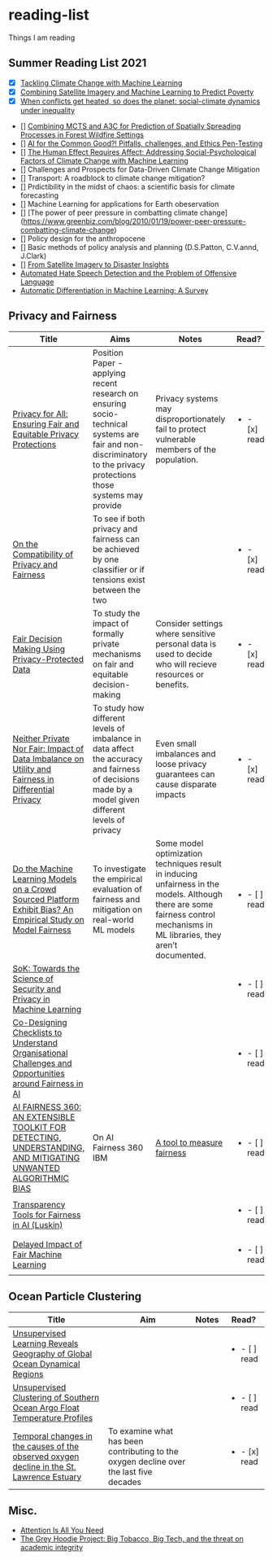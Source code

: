 # reading-list

Things I am reading 

## Summer Reading List 2021

- [x] [Tackling Climate Change with Machine Learning](https://arxiv.org/pdf/1906.05433.pdf)
- [x]  [Combining Satellite Imagery and Machine Learning to Predict Poverty](http://science.sciencemag.org/content/353/6301/790.long)
- [x] [When conflicts get heated, so does the planet: social-climate dynamics under inequality](https://www.biorxiv.org/content/10.1101/2020.09.15.298760v1)
- [] [Combining MCTS and A3C for Prediction of Spatially Spreading Processes in Forest Wildfire Settings](https://uwaterloo.ca/scholar/sites/ca.scholar/files/mcrowley/files/Canadian_AI_forestfire_2.pdf)
- [] [AI for the Common Good?! Pitfalls, challenges, and Ethics Pen-Testing](https://arxiv.org/pdf/1810.12847.pdf)
- [] [The Human Effect Requires Affect: Addressing Social-Psychological Factors of Climate Change with Machine Learning](https://www.climatechange.ai/papers/neurips2020/76)
- [] Challenges and Prospects for Data-Driven Climate Change Mitigation
- [] Transport: A roadblock to climate change mitigation?
- [] Prdictibility in the midst of chaos: a scientific basis for climate forecasting
- [] Machine Learning for applications for Earth obeservation
- [] [The power of peer pressure in combatting climate change] (https://www.greenbiz.com/blog/2010/01/19/power-peer-pressure-combatting-climate-change)
- [] Policy design for the anthropocene
- [] Basic methods of policy analysis and planning (D.S.Patton, C.V.annd, J.Clark)
- [] [From Satellite Imagery to Disaster Insights](https://aiforsocialgood.github.io/2018/pdfs/track1/23-From_Satellite_Imagery_to_Disaster_Insights.pdf)
- [Automated Hate Speech Detection and the Problem of Offensive Language](https://aiforsocialgood.github.io/2018/pdfs/track1/23-From_Satellite_Imagery_to_Disaster_Insights.pdf)
- [Automatic Differentiation in Machine Learning: A Survey](https://arxiv.org/abs/1502.05767)

## Privacy and Fairness

Title | Aims | Notes | Read?
--- | --- | --- | ---
[Privacy for All: Ensuring Fair and Equitable Privacy Protections](http://proceedings.mlr.press/v81/ekstrand18a/ekstrand18a.pdf) | Position Paper - applying recent research on ensuring socio-technical systems are fair and non-discriminatory to the privacy protections those systems may provide | Privacy systems may disproportionately fail to protect vulnerable members of the population. | <ul><li>- [x] read</li></ul>
[On the Compatibility of Privacy and Fairness](https://cpb-us-w2.wpmucdn.com/sites.gatech.edu/dist/c/679/files/2019/03/FairPrivate.pdf) | To see if both privacy and fairness can be achieved by one classifier or if tensions exist between the two | | <ul><li>- [x] read</li></ul>
[Fair Decision Making Using Privacy-Protected Data](https://arxiv.org/pdf/1905.12744.pdf) | To study the impact of formally private mechanisms on fair and equitable decision-making | Consider settings where sensitive personal data is used to decide who will recieve resources or benefits. | <ul><li>- [x] read</li></ul>
[Neither Private Nor Fair: Impact of Data Imbalance on Utility and Fairness in Differential Privacy](https://arxiv.org/pdf/2009.06389.pdf) | To study how different levels of imbalance in data affect the accuracy and fairness of decisions made by a model given different levels of privacy | Even small imbalances and loose privacy guarantees can cause disparate impacts | <ul><li>- [x] read</li></ul>
[Do the Machine Learning Models on a Crowd Sourced Platform Exhibit Bias? An Empirical Study on Model Fairness](https://arxiv.org/pdf/2005.12379.pdf) | To investigate the empirical evaluation of fairness and mitigation on real-world ML models | Some model optimization techniques result in inducing unfairness in the models. Although there are some fairness control mechanisms in ML libraries, they aren’t documented. | <ul><li>- [ ] read</li></ul>
[SoK: Towards the Science of Security and Privacy in Machine Learning](https://arxiv.org/pdf/1611.03814.pdf) | | | <ul><li>- [ ] read</li></ul>
[Co-Designing Checklists to Understand Organisational Challenges and Opportunities around Fairness in AI](http://www.jennwv.com/papers/checklists.pdf) | | | <ul><li>- [ ] read</li></ul>
[AI FAIRNESS 360: AN EXTENSIBLE TOOLKIT FOR DETECTING, UNDERSTANDING, AND MITIGATING UNWANTED ALGORITHMIC BIAS](https://arxiv.org/pdf/1810.01943.pdf) | On AI Fairness 360 IBM | [A tool to measure fairness](https://aif360.mybluemix.net/) | <ul><li>- [ ] read</li></ul>
[Transparency Tools for Fairness in AI (Luskin)](https://arxiv.org/abs/2007.04484) | | | <ul><li>- [ ] read</li></ul>
[Delayed Impact of Fair Machine Learning](https://bair.berkeley.edu/blog/2018/05/17/delayed-impact/?source=post_page---------------------------) | | | <ul><li>- [ ] read</li></ul>

## Ocean Particle Clustering

Title | Aim | Notes | Read?
--- | --- | --- | ---
[Unsupervised Learning Reveals Geography of Global Ocean Dynamical Regions](https://agupubs.onlinelibrary.wiley.com/doi/full/10.1029/2018EA000519) | | | <ul><li>- [ ] read</li></ul>
[Unsupervised Clustering of Southern Ocean Argo Float Temperature Profiles](https://agupubs.onlinelibrary.wiley.com/doi/full/10.1029/2018JC014629) | | | <ul><li>- [ ] read</li></ul>
[Temporal changes in the causes of the observed oxygen decline in the St. Lawrence Estuary](https://agupubs.onlinelibrary.wiley.com/doi/abs/10.1029/2020JC016577) | To examine what has been contributing to the oxygen decline over the last five decades | | <ul><li>- [x] read</li></ul> 

## Misc.
- [Attention Is All You Need](https://arxiv.org/abs/1706.03762)
- [The Grey Hoodie Project: Big Tobacco, Big Tech, and the threat
on academic integrity](https://arxiv.org/pdf/2009.13676.pdf)
